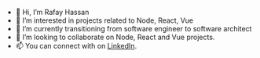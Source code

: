 - 👋 Hi, I’m Rafay Hassan
- 👀 I’m interested in projects related to Node, React, Vue 
- 🌱 I’m currently transitioning from software engineer to software architect
- 💞️ I’m looking to collaborate on Node, React and Vue projects.
- 📫 You can connect with on [LinkedIn](https://www.linkedin.com/in/rafay-hassan/).

<!---
hassanrafay/hassanrafay is a ✨ special ✨ repository because its `README.md` (this file) appears on your GitHub profile.
You can click the Preview link to take a look at your changes.
--->
